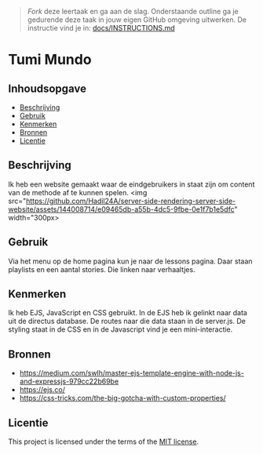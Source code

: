 > _Fork_ deze leertaak en ga aan de slag. Onderstaande outline ga je gedurende deze taak in jouw eigen GitHub omgeving uitwerken. De instructie vind je in: [docs/INSTRUCTIONS.md](docs/INSTRUCTIONS.md)

# Tumi Mundo

## Inhoudsopgave

  * [Beschrijving](#beschrijving)
  * [Gebruik](#gebruik)
  * [Kenmerken](#kenmerken)
  * [Bronnen](#bronnen)
  * [Licentie](#licentie)

## Beschrijving
Ik heb een website gemaakt waar de eindgebruikers in staat zijn om content van de methode af te kunnen spelen. 
<img src="https://github.com/Hadil24A/server-side-rendering-server-side-website/assets/144008714/e09465db-a55b-4dc5-9fbe-0e1f7b1e5dfc" width="300px>
<!-- Voeg een link toe naar Github Pages 🌐-->

## Gebruik
Via het menu op de home pagina kun je naar de lessons pagina. Daar staan playlists en een aantal stories. Die linken naar verhaaltjes.

## Kenmerken
Ik heb EJS, JavaScript en CSS gebruikt. In de EJS heb ik gelinkt naar data uit de directus database. De routes naar die data staan in de server.js. De styling staat in de CSS en in de Javascript vind je een mini-interactie.

## Bronnen
* https://medium.com/swlh/master-ejs-template-engine-with-node-js-and-expressjs-979cc22b69be
* https://ejs.co/
* https://css-tricks.com/the-big-gotcha-with-custom-properties/
  
## Licentie

This project is licensed under the terms of the [MIT license](./LICENSE).
